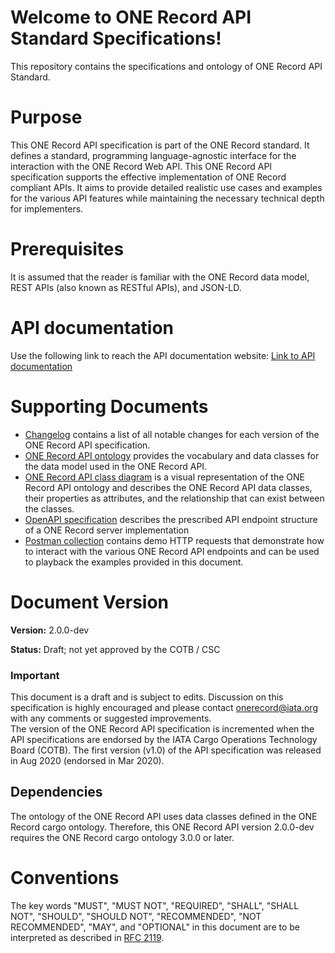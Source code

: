 # Welcome to ONE Record API Standard Specifications!

This repository contains the specifications and ontology of ONE Record API Standard.

# Purpose

This ONE Record API specification is part of the ONE Record standard.
It defines a standard, programming language-agnostic interface for the interaction with the ONE Record Web API.
This ONE Record API specification supports the effective implementation of ONE Record compliant APIs.
It aims to provide detailed realistic use cases and examples for the various API features while maintaining the necessary technical depth for implementers.

# Prerequisites

It is assumed that the reader is familiar with the ONE Record data model, REST APIs (also known as RESTful APIs), and JSON-LD.

# API documentation 

Use the following link to reach the API documentation website: [Link to API documentation](https://iata-cargo.github.io/ONE-Record/)

# Supporting Documents

- [Changelog](./CHANGELOG.md) contains a list of all notable changes for each version of the ONE Record API specification.
- [ONE Record API ontology](./ONE-Record-API-Ontology.ttl) provides the vocabulary and data classes for the data model used in the ONE Record API.
- [ONE Record API class diagram](./ONE-Record-API-Class-Diagram.md) is a visual representation of the ONE Record API ontology and describes the ONE Record API data classes, their properties as attributes, and the relationship that can exist between the classes.
- [OpenAPI specification](./ONE-Record-API-OpenAPI.yaml) describes the prescribed API endpoint structure of a ONE Record server implementation
- [Postman collection](./ONE-Record-API-Collections.postman_collection) contains demo HTTP requests that demonstrate how to interact with the various ONE Record API endpoints and can be used to playback the examples provided in this document.


# Document Version

**Version:** 2.0.0-dev 

**Status:** Draft; not yet approved by the COTB / CSC

### Important
This document is a draft and is subject to edits. 
Discussion on this specification is highly encouraged and please contact [onerecord@iata.org](mailto:onerecord@iata.org) with any comments or suggested improvements.<br/>
The version of the ONE Record API specification is incremented when the API specifications are endorsed by the IATA Cargo Operations Technology Board (COTB). The first version (v1.0) of the API specification was released in Aug 2020 (endorsed in Mar 2020).

## Dependencies

The ontology of the ONE Record API uses data classes defined in the ONE Record cargo ontology. 
Therefore, this ONE Record API version 2.0.0-dev requires the ONE Record cargo ontology 3.0.0 or later.

# Conventions

The key words "MUST", "MUST NOT", "REQUIRED", "SHALL", "SHALL NOT", "SHOULD", "SHOULD NOT", "RECOMMENDED", "NOT RECOMMENDED", "MAY", and "OPTIONAL" in this document are to be interpreted as described in [RFC 2119](https://www.rfc-editor.org/rfc/rfc2119).



